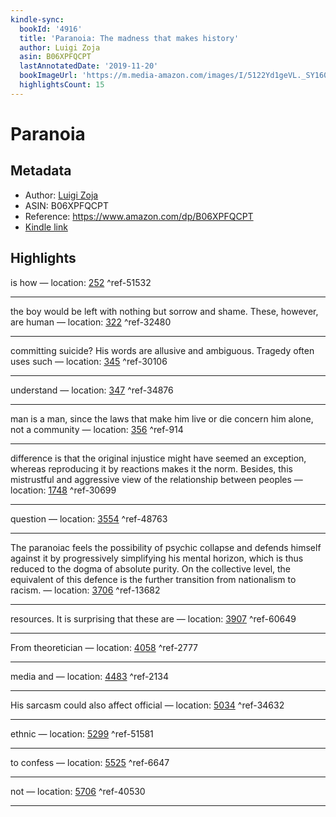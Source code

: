 ```yaml
---
kindle-sync:
  bookId: '4916'
  title: 'Paranoia: The madness that makes history'
  author: Luigi Zoja
  asin: B06XPFQCPT
  lastAnnotatedDate: '2019-11-20'
  bookImageUrl: 'https://m.media-amazon.com/images/I/5122Yd1geVL._SY160.jpg'
  highlightsCount: 15
---
```

# Paranoia
## Metadata
* Author: [Luigi Zoja](https://www.amazon.comundefined)
* ASIN: B06XPFQCPT
* Reference: https://www.amazon.com/dp/B06XPFQCPT
* [Kindle link](kindle://book?action=open&asin=B06XPFQCPT)

## Highlights
is how — location: [252](kindle://book?action=open&asin=B06XPFQCPT&location=252) ^ref-51532

---
the boy would be left with nothing but sorrow and shame. These, however, are human — location: [322](kindle://book?action=open&asin=B06XPFQCPT&location=322) ^ref-32480

---
committing suicide? His words are allusive and ambiguous. Tragedy often uses such — location: [345](kindle://book?action=open&asin=B06XPFQCPT&location=345) ^ref-30106

---
understand — location: [347](kindle://book?action=open&asin=B06XPFQCPT&location=347) ^ref-34876

---
man is a man, since the laws that make him live or die concern him alone, not a community — location: [356](kindle://book?action=open&asin=B06XPFQCPT&location=356) ^ref-914

---
difference is that the original injustice might have seemed an exception, whereas reproducing it by reactions makes it the norm. Besides, this mistrustful and aggressive view of the relationship between peoples — location: [1748](kindle://book?action=open&asin=B06XPFQCPT&location=1748) ^ref-30699

---
question — location: [3554](kindle://book?action=open&asin=B06XPFQCPT&location=3554) ^ref-48763

---
The paranoiac feels the possibility of psychic collapse and defends himself against it by progressively simplifying his mental horizon, which is thus reduced to the dogma of absolute purity. On the collective level, the equivalent of this defence is the further transition from nationalism to racism. — location: [3706](kindle://book?action=open&asin=B06XPFQCPT&location=3706) ^ref-13682

---
resources. It is surprising that these are — location: [3907](kindle://book?action=open&asin=B06XPFQCPT&location=3907) ^ref-60649

---
From theoretician — location: [4058](kindle://book?action=open&asin=B06XPFQCPT&location=4058) ^ref-2777

---
media and — location: [4483](kindle://book?action=open&asin=B06XPFQCPT&location=4483) ^ref-2134

---
His sarcasm could also affect official — location: [5034](kindle://book?action=open&asin=B06XPFQCPT&location=5034) ^ref-34632

---
ethnic — location: [5299](kindle://book?action=open&asin=B06XPFQCPT&location=5299) ^ref-51581

---
to confess — location: [5525](kindle://book?action=open&asin=B06XPFQCPT&location=5525) ^ref-6647

---
not — location: [5706](kindle://book?action=open&asin=B06XPFQCPT&location=5706) ^ref-40530

---
